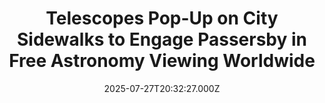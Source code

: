---
title: "Telescopes Pop-Up on City Sidewalks to Engage Passersby in Free Astronomy Viewing Worldwide"
date: 2025-07-27T20:32:27.000Z
category: Human Kindness
externalLink: "https://www.goodnewsnetwork.org/telescopes-pop-up-on-city-sidewalks-to-engage-passersby-in-free-astronomy-viewing-worldwide/"
image: ""
excerpt: "Imagine walking to the store for ice cream and running into a free opportunity to view Saturn’s rings. That’s what’s happened for thousands of lucky pedestrians, thanks to #PopScope, the urban astronomy movement. Now in its 11th year, the volunteer-run group just hit a major milestone: Completing 500 pop-ups that have brought 26,000 people closer […] The post Telescopes Pop-Up…"
---